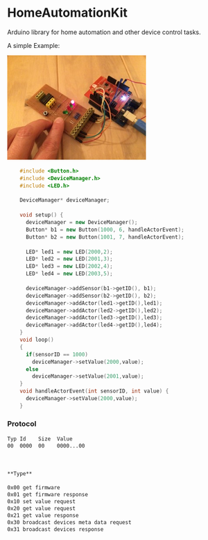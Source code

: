 # HomeAutomationKit
Arduino library for home automation and other device control tasks.

A simple Example:

![Image of hardware setup](https://raw.githubusercontent.com/msedd/HomeAutomationKit/development/example_setup.jpg)

```c++
	#include <Button.h>
	#include <DeviceManager.h>
	#include <LED.h>
	
	DeviceManager* deviceManager;
	
	void setup() {
	  deviceManager = new DeviceManager();
	  Button* b1 = new Button(1000, 6, handleActorEvent);
	  Button* b2 = new Button(1001, 7, handleActorEvent);
	  
	  LED* led1 = new LED(2000,2);
	  LED* led2 = new LED(2001,3);
	  LED* led3 = new LED(2002,4);
	  LED* led4 = new LED(2003,5);
	  
	  deviceManager->addSensor(b1->getID(), b1);
	  deviceManager->addSensor(b2->getID(), b2);
	  deviceManager->addActor(led1->getID(),led1);
	  deviceManager->addActor(led2->getID(),led2);
	  deviceManager->addActor(led3->getID(),led3);
	  deviceManager->addActor(led4->getID(),led4);
	}
	void loop()
	{
	  if(sensorID == 1000)
	    deviceManager->setValue(2000,value);
	  else
	    deviceManager->setValue(2001,value);
	}
	void handleActorEvent(int sensorID, int value) {
	  deviceManager->setValue(2000,value);
	}
```

### Protocol
```
Typ Id    Size  Value
00  0000  00    0000...00



**Type**

0x00 get firmware
0x01 get firmware response
0x10 set value request
0x20 get value request
0x21 get value response
0x30 broadcast devices meta data request
0x31 broadcast devices response
```